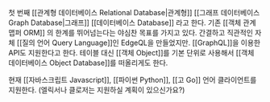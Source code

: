 

첫 번째 [[관계형 데이터베이스 Relational Database|관계형]] [[그래프 데이터베이스 Graph Database|그래프]] [[데이터베이스 Database]] 라고 한다. 기존 [[객체 관계 맵퍼 ORM]] 의 한계를 뛰어넘는다는 야심찬 목표를 가지고 있다. 간결하고 직관적인 자체 [[질의 언어 Query Language]]인 EdgeQL을 만들었지만. [[GraphQL]]을 이용한 API도 지원한다고 한다. 테이블 대신 [[객체 Object]]를 기본 단위로 사용해서 [[객체 데이터베이스 Object Database]]를 떠올리게도 한다.

현재 [[자바스크립트 Javascript]], [[파이썬 Python]], [[고 Go]] 언어 클라이언트를 지원한다. (엘릭서나 클로저는 지원하실 계획이 있으신가요?)